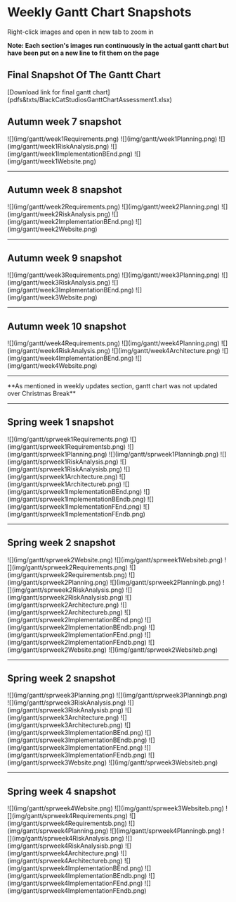 <h1>Weekly Gantt Chart Snapshots </h1>
Right-click images and open in new tab to zoom in

**Note: Each section's images run continuously in the actual gantt chart but have been put on a new line to fit them on the page**
<h2>Final Snapshot Of The Gantt Chart</h2>
[Download link for final gantt chart](pdfs&txts/BlackCatStudiosGanttChartAssessment1.xlsx)
<h2>Autumn week 7 snapshot </h2>
![](img/gantt/week1Requirements.png)
![](img/gantt/week1Planning.png)
![](img/gantt/week1RiskAnalysis.png)
![](img/gantt/week1ImplementationBEnd.png)
![](img/gantt/week1Website.png)
<hr>
<h2>Autumn week 8 snapshot</h2>
![](img/gantt/week2Requirements.png)
![](img/gantt/week2Planning.png)
![](img/gantt/week2RiskAnalysis.png)
![](img/gantt/week2ImplementationBEnd.png)
![](img/gantt/week2Website.png)
<hr>
<h2>Autumn week 9 snapshot</h2>
![](img/gantt/week3Requirements.png)
![](img/gantt/week3Planning.png)
![](img/gantt/week3RiskAnalysis.png)
![](img/gantt/week3ImplementationBEnd.png)
![](img/gantt/week3Website.png)
<hr>
<h2>Autumn week 10 snapshot</h2>
![](img/gantt/week4Requirements.png)
![](img/gantt/week4Planning.png)
![](img/gantt/week4RiskAnalysis.png)
![](img/gantt/week4Architecture.png)
![](img/gantt/week4ImplementationBEnd.png)
![](img/gantt/week4Website.png)
<hr>
**As mentioned in weekly updates section, gantt chart was not updated over Christmas Break**
<hr>
<h2>Spring week 1 snapshot</h2>
![](img/gantt/sprweek1Requirements.png) ![](img/gantt/sprweek1Requirementsb.png)
![](img/gantt/sprweek1Planning.png) ![](img/gantt/sprweek1Planningb.png)
![](img/gantt/sprweek1RiskAnalysis.png) ![](img/gantt/sprweek1RiskAnalysisb.png)
![](img/gantt/sprweek1Architecture.png) ![](img/gantt/sprweek1Architectureb.png)
![](img/gantt/sprweek1ImplementationBEnd.png) ![](img/gantt/sprweek1ImplementationBEndb.png)
![](img/gantt/sprweek1ImplementationFEnd.png) ![](img/gantt/sprweek1ImplementationFEndb.png)
<hr>
<h2>Spring week 2 snapshot</h2>
![](img/gantt/sprweek2Website.png) ![](img/gantt/sprweek1Websiteb.png)
![](img/gantt/sprweek2Requirements.png) ![](img/gantt/sprweek2Requirementsb.png)
![](img/gantt/sprweek2Planning.png) ![](img/gantt/sprweek2Planningb.png)
![](img/gantt/sprweek2RiskAnalysis.png) ![](img/gantt/sprweek2RiskAnalysisb.png)
![](img/gantt/sprweek2Architecture.png) ![](img/gantt/sprweek2Architectureb.png)
![](img/gantt/sprweek2ImplementationBEnd.png) ![](img/gantt/sprweek2ImplementationBEndb.png)
![](img/gantt/sprweek2ImplementationFEnd.png) ![](img/gantt/sprweek2ImplementationFEndb.png)
![](img/gantt/sprweek2Website.png) ![](img/gantt/sprweek2Websiteb.png)
<hr>
<h2>Spring week 2 snapshot</h2>
![](img/gantt/sprweek3Planning.png) ![](img/gantt/sprweek3Planningb.png)
![](img/gantt/sprweek3RiskAnalysis.png) ![](img/gantt/sprweek3RiskAnalysisb.png)
![](img/gantt/sprweek3Architecture.png) ![](img/gantt/sprweek3Architectureb.png)
![](img/gantt/sprweek3ImplementationBEnd.png) ![](img/gantt/sprweek3ImplementationBEndb.png)
![](img/gantt/sprweek3ImplementationFEnd.png) ![](img/gantt/sprweek3ImplementationFEndb.png)
![](img/gantt/sprweek3Website.png) ![](img/gantt/sprweek3Websiteb.png)
<hr>
<h2>Spring week 4 snapshot</h2>
![](img/gantt/sprweek4Website.png) ![](img/gantt/sprweek3Websiteb.png)
![](img/gantt/sprweek4Requirements.png) ![](img/gantt/sprweek4Requirementsb.png)
![](img/gantt/sprweek4Planning.png) ![](img/gantt/sprweek4Planningb.png)
![](img/gantt/sprweek4RiskAnalysis.png) ![](img/gantt/sprweek4RiskAnalysisb.png)
![](img/gantt/sprweek4Architecture.png) ![](img/gantt/sprweek4Architectureb.png)
![](img/gantt/sprweek4ImplementationBEnd.png) ![](img/gantt/sprweek4ImplementationBEndb.png)
![](img/gantt/sprweek4ImplementationFEnd.png) ![](img/gantt/sprweek4ImplementationFEndb.png)